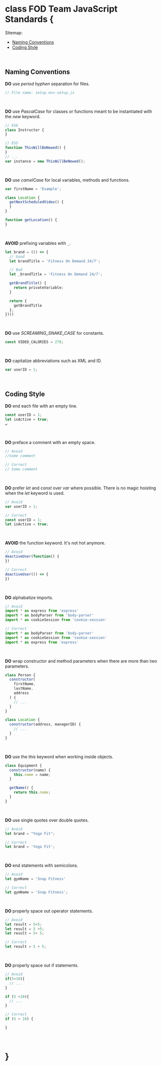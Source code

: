 # class FOD Team JavaScript Standards {

Sitemap:
  * [Naming Conventions](#NamingConventions)
  * [Coding Style](#CodingStyle)
<br>

## Naming Conventions<a name="NamingConventions"></a>

**DO** use _period hyphen_ separation for files.

```javascript
// File name: setup.env-setup.js
```
<br>

**DO** use _PascalCase_ for classes or functions meant to be instantiated with the _new_ keyword.

 ```javascript
// ES6
class Instructor {
}

// ES5
function ThisWillBeNewed() {
}
// ...
var instance = new ThisWillBeNewed();
 ```
<br>

**DO** use _camelCase_ for local variables, methods and functions.

```javascript
var firstName = 'Example';

class Location {
  getNextScheduledVideo() {
  }
}

function getLocation() {
}
```
<br>

**AVOID** prefixing variables with `_`.

```javascript
let brand = (() => {
  // Good
  let brandTitle = 'Fitness On Demand 24/7';

  // Bad
  let _brandTitle = 'Fitness On Demand 24/7';

  getBrandTitle() {
    return privateVariable;
  }

  return {
    getBrandTitle
  };
})()
```
<br>

**DO** use _SCREAMING_SNAKE_CASE_ for constants.

```javascript
const VIDEO_CALORIES = 278;
```
<br>

**DO** capitalize abbreviations such as XML and ID.

```javascript
var userID = 1;
```
<br>

## Coding Style<a name="CodingStyle"></a>

**DO** end each file with an empty line.

```javascript
const userID = 1;
let isActive = true;
↵
```
<br>

**DO** preface a comment with an empty space.

```javascript
// Avoid
//Some comment

// Correct
// Some comment
```
<br>

**DO** prefer _let_ and _const_ over _var_ where possible. There is no magic hoisting when the _let_ keyword is used.

```javascript
// Avoid
var userID = 1;

// Correct
const userID = 1;
let isActive = true;
```
<br>

**AVOID** the function keyword. It's not hot anymore.

```javascript
// Avoid
deactiveUser(function() {
})

// Correct
deactiveUser(() => {
})
```
<br>

**DO** alphabatize imports.

```javascript
// Avoid
import * as express from 'express'
import * as bodyParser from 'body-parser'
import * as cookieSession from 'cookie-session'

// Correct
import * as bodyParser from 'body-parser'
import * as cookieSession from 'cookie-session'
import * as express from 'express'
```
<br>

**DO** wrap constructor and method parameters when there are more than two parameters.

```javascript
class Person {
  constructor(
    firstName,
    lastName,
    address
  ) {
    // ...
  }
}

class Location {
  constructor(address, managerID) {
    // ...
  }
}
```
<br>

**DO** use the _this_ keyword when working inside objects.

```javascript
class Equipment {
  constructor(name) {
    this.name = name;
  }

  getName() {
    return this.name;
  }
}
```
<br>

**DO** use single quotes over double quotes.

```javascript
// Avoid
let brand = "Yoga Fit";

// Correct
let brand = 'Yoga Fit';
```
<br>

**DO** end statements with semicolons.

```javascript
// Avoid
let gymName = 'Snap Fitness'

// Correct
let gymName = 'Snap Fitness';
```
<br>

**DO** properly space out operator statements.

```javascript
// Avoid
let result = 5+5;
let result = 5 +5;
let result = 5+ 5;

// Correct
let result = 5 + 5;
```
<br>

**DO** properly space out if statements.

```javascript
// Avoid
if(5<10){
  // ...
}

if (5 <10){
  // ...
}

// Correct
if (5 < 10) {

}
```
<br>

# }
